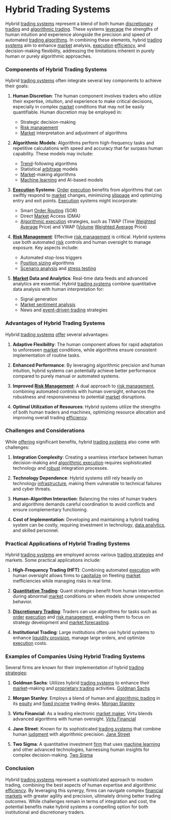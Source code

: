 # Hybrid Trading Systems

Hybrid [trading systems](../t/trading_systems.md) represent a blend of both human [discretionary trading](../d/discretionary_trading.md) and [algorithmic trading](../a/algorithmic_trading.md). These systems [leverage](../l/leverage.md) the strengths of human intuition and experience alongside the precision and speed of automated [trading algorithms](../t/trading_algorithms.md). In combining these elements, hybrid [trading systems](../t/trading_systems.md) aim to enhance [market](../m/market.md) analysis, [execution](../e/execution.md) [efficiency](../e/efficiency.md), and decision-making flexibility, addressing the limitations inherent in purely human or purely algorithmic approaches.

### Components of Hybrid Trading Systems

Hybrid [trading systems](../t/trading_systems.md) often integrate several key components to achieve their goals:

1. **Human Discretion**: The human component involves traders who utilize their expertise, intuition, and experience to make critical decisions, especially in complex [market](../m/market.md) conditions that may not be easily quantifiable. Human discretion may be employed in:
   - Strategic decision-making
   - [Risk management](../r/risk_management.md)
   - [Market](../m/market.md) interpretation and adjustment of algorithms

2. **Algorithmic Models**: Algorithms perform high-frequency tasks and repetitive calculations with speed and accuracy that far surpass human capability. These models may include:
   - [Trend](../t/trend.md)-following algorithms
   - Statistical [arbitrage](../a/arbitrage.md) models
   - [Market](../m/market.md)-making algorithms
   - [Machine learning](../m/machine_learning.md) and AI-based models

3. **[Execution](../e/execution.md) Systems**: [Order](../o/order.md) [execution](../e/execution.md) benefits from algorithms that can swiftly respond to [market](../m/market.md) changes, minimizing [slippage](../s/slippage.md) and optimizing entry and exit points. [Execution](../e/execution.md) systems might incorporate:
   - Smart [Order Routing](../o/order_routing.md) (SOR)
   - Direct [Market](../m/market.md) Access (DMA)
   - [Algorithmic execution](../a/algorithmic_execution.md) strategies, such as TWAP (Time [Weighted Average](../w/weighted_average.md) Price) and VWAP ([Volume](../v/volume.md) [Weighted Average](../w/weighted_average.md) Price)

4. **[Risk Management](../r/risk_management.md)**: Effective [risk management](../r/risk_management.md) is critical. Hybrid systems use both automated [risk](../r/risk.md) controls and human oversight to manage exposure. Key aspects include:
   - Automated stop-loss triggers
   - [Position sizing](../p/position_sizing.md) algorithms
   - [Scenario analysis](../s/scenario_analysis.md) and [stress testing](../s/stress_testing_in_trading.md)

5. **[Market](../m/market.md) Data and Analytics**: Real-time data feeds and advanced analytics are essential. Hybrid [trading systems](../t/trading_systems.md) combine quantitative data analysis with human interpretation for:
   - Signal generation
   - [Market sentiment analysis](../m/market_sentiment_analysis.md)
   - News and [event-driven trading](../e/event-driven_trading.md) strategies

### Advantages of Hybrid Trading Systems

Hybrid [trading systems](../t/trading_systems.md) [offer](../o/offer.md) several advantages:

1. **Adaptive Flexibility**: The human component allows for rapid adaptation to unforeseen [market](../m/market.md) conditions, while algorithms ensure consistent implementation of routine tasks.
   
2. **Enhanced Performance**: By leveraging algorithmic precision and human intuition, hybrid systems can potentially achieve better performance compared to purely manual or automated systems.

3. **Improved [Risk Management](../r/risk_management.md)**: A dual approach to [risk management](../r/risk_management.md), combining automated controls with human oversight, enhances the robustness and responsiveness to potential [market](../m/market.md) disruptions.

4. **Optimal Utilization of Resources**: Hybrid systems utilize the strengths of both human traders and machines, optimizing resource allocation and improving overall trading [efficiency](../e/efficiency.md).

### Challenges and Considerations

While [offering](../o/offering.md) significant benefits, hybrid [trading systems](../t/trading_systems.md) also come with challenges:

1. **Integration Complexity**: Creating a seamless interface between human decision-making and [algorithmic execution](../a/algorithmic_execution.md) requires sophisticated technology and [robust](../r/robust.md) integration processes.

2. **Technology Dependence**: Hybrid systems still rely heavily on technology [infrastructure](../i/infrastructure.md), making them vulnerable to technical failures and cyber threats.

3. **Human-Algorithm Interaction**: Balancing the roles of human traders and algorithms demands careful coordination to avoid conflicts and ensure complementary functioning.

4. **Cost of Implementation**: Developing and maintaining a hybrid trading system can be costly, requiring investment in technology, [data analytics](../d/data_analytics.md), and skilled personnel.

### Practical Applications of Hybrid Trading Systems

Hybrid [trading systems](../t/trading_systems.md) are employed across various [trading strategies](../t/trading_strategies.md) and markets. Some practical applications include:

1. **High-Frequency Trading (HFT)**: Combining automated [execution](../e/execution.md) with human oversight allows firms to [capitalize](../c/capitalize.md) on fleeting [market](../m/market.md) inefficiencies while managing risks in real time.

2. **[Quantitative Trading](../q/quantitative_trading.md)**: Quant strategies benefit from human intervention during abnormal [market](../m/market.md) conditions or when models show unexpected behavior.

3. **[Discretionary Trading](../d/discretionary_trading.md)**: Traders can use algorithms for tasks such as [order](../o/order.md) [execution](../e/execution.md) and [risk management](../r/risk_management.md), enabling them to focus on strategy development and [market forecasting](../m/market_forecasting.md).

4. **Institutional Trading**: Large institutions often use hybrid systems to enhance [liquidity provision](../l/liquidity_provision.md), manage large orders, and optimize [execution](../e/execution.md) costs.

### Examples of Companies Using Hybrid Trading Systems

Several firms are known for their implementation of hybrid [trading strategies](../t/trading_strategies.md):

1. **Goldman Sachs**: Utilizes hybrid [trading systems](../t/trading_systems.md) to enhance their [market](../m/market.md)-making and [proprietary trading](../p/proprietary_trading.md) activities. [Goldman Sachs](https://www.goldmansachs.com/)
   
2. **Morgan Stanley**: Employs a blend of human and [algorithmic trading](../a/algorithmic_trading.md) in its [equity](../e/equity.md) and [fixed income](../f/fixed_income.md) trading desks. [Morgan Stanley](https://www.morganstanley.com/)

3. **Virtu Financial**: As a leading electronic [market maker](../m/market_maker.md), Virtu blends advanced algorithms with human oversight. [Virtu Financial](https://www.virtu.com/)

4. **Jane Street**: Known for its sophisticated [trading systems](../t/trading_systems.md) that combine human [judgment](../j/judgment.md) with algorithmic precision. [Jane Street](https://www.janestreet.com/)

5. **Two Sigma**: A quantitative investment [firm](../f/firm.md) that uses [machine learning](../m/machine_learning.md) and other advanced technologies, harnessing human insights for complex decision-making. [Two Sigma](https://www.twosigma.com/)

### Conclusion

Hybrid [trading systems](../t/trading_systems.md) represent a sophisticated approach to modern trading, combining the best aspects of human expertise and algorithmic [efficiency](../e/efficiency.md). By leveraging this synergy, firms can navigate complex [financial markets](../f/financial_market.md) with greater agility and precision, ultimately driving better trading outcomes. While challenges remain in terms of integration and cost, the potential benefits make hybrid systems a compelling option for both institutional and discretionary traders.